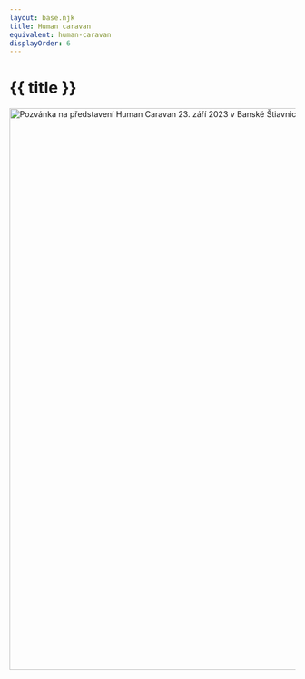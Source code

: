 ```yaml
---
layout: base.njk
title: Human caravan
equivalent: human-caravan
displayOrder: 6
---
```


# {{ title }}

<img src="/img/human-caravan.jpg" alt="Pozvánka na představení Human Caravan 23. září 2023 v Banské Štiavnici" width="700" height="990">
